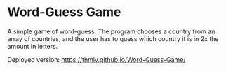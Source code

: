 # Word-Guess Game

A simple game of word-guess.  The program chooses a country from an array of countries, and the user has to guess which country it is in 2x the amount in letters.

Deployed version: https://thmiv.github.io/Word-Guess-Game/

